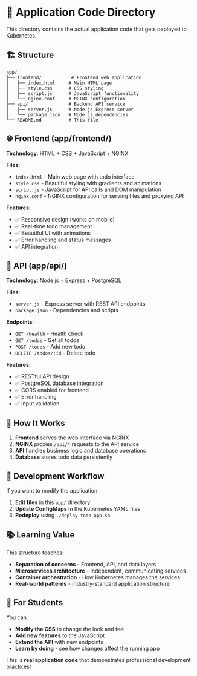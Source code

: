 # 📁 Application Code Directory

This directory contains the actual application code that gets deployed to Kubernetes.

## 🏗️ Structure

```
app/
├── frontend/           # Frontend web application
│   ├── index.html     # Main HTML page
│   ├── style.css      # CSS styling
│   ├── script.js      # JavaScript functionality
│   └── nginx.conf     # NGINX configuration
├── api/               # Backend API service
│   ├── server.js      # Node.js Express server
│   └── package.json   # Node.js dependencies
└── README.md          # This file
```

## 🌐 Frontend (app/frontend/)

**Technology**: HTML + CSS + JavaScript + NGINX

**Files**:
- `index.html` - Main web page with todo interface
- `style.css` - Beautiful styling with gradients and animations
- `script.js` - JavaScript for API calls and DOM manipulation
- `nginx.conf` - NGINX configuration for serving files and proxying API

**Features**:
- ✅ Responsive design (works on mobile)
- ✅ Real-time todo management
- ✅ Beautiful UI with animations
- ✅ Error handling and status messages
- ✅ API integration

## 🔧 API (app/api/)

**Technology**: Node.js + Express + PostgreSQL

**Files**:
- `server.js` - Express server with REST API endpoints
- `package.json` - Dependencies and scripts

**Endpoints**:
- `GET /health` - Health check
- `GET /todos` - Get all todos
- `POST /todos` - Add new todo
- `DELETE /todos/:id` - Delete todo

**Features**:
- ✅ RESTful API design
- ✅ PostgreSQL database integration
- ✅ CORS enabled for frontend
- ✅ Error handling
- ✅ Input validation

## 🚀 How It Works

1. **Frontend** serves the web interface via NGINX
2. **NGINX** proxies `/api/*` requests to the API service
3. **API** handles business logic and database operations
4. **Database** stores todo data persistently

## 🔄 Development Workflow

If you want to modify the application:

1. **Edit files** in this `app/` directory
2. **Update ConfigMaps** in the Kubernetes YAML files
3. **Redeploy** using `./deploy-todo-app.sh`

## 📚 Learning Value

This structure teaches:
- **Separation of concerns** - Frontend, API, and data layers
- **Microservices architecture** - Independent, communicating services
- **Container orchestration** - How Kubernetes manages the services
- **Real-world patterns** - Industry-standard application structure

## 🎯 For Students

You can:
- **Modify the CSS** to change the look and feel
- **Add new features** to the JavaScript
- **Extend the API** with new endpoints
- **Learn by doing** - see how changes affect the running app

This is **real application code** that demonstrates professional development practices!
